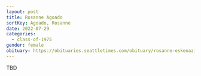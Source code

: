```yaml
---
layout: post
title: Rosanne Agoado
sortKey: Agoado, Rosanne
date: 2022-07-29
categories:
  - class-of-1975
gender: female
obituary: https://obituaries.seattletimes.com/obituary/rosanne-eskenazi-1085893834
---
```

T﻿BD